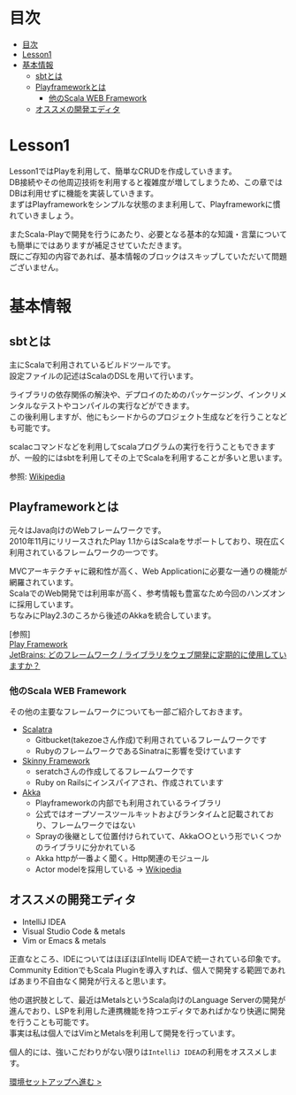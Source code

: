 <a id="markdown-目次" name="目次"></a>
# 目次

<!-- TOC -->

- [目次](#目次)
- [Lesson1](#lesson1)
- [基本情報](#基本情報)
    - [sbtとは](#sbtとは)
    - [Playframeworkとは](#playframeworkとは)
        - [他のScala WEB Framework](#他のscala-web-framework)
    - [オススメの開発エディタ](#オススメの開発エディタ)

<!-- /TOC -->

<a id="markdown-lesson1" name="lesson1"></a>
# Lesson1

Lesson1ではPlayを利用して、簡単なCRUDを作成していきます。  
DB接続やその他周辺技術を利用すると複雑度が増してしまうため、この章ではDBは利用せずに機能を実装していきます。  
まずはPlayframeworkをシンプルな状態のまま利用して、Playframeworkに慣れていきましょう。  
  
またScala-Playで開発を行うにあたり、必要となる基本的な知識・言葉についても簡単にではありますが補足させていただきます。  
既にご存知の内容であれば、基本情報のブロックはスキップしていただいて問題ございません。  

<a id="markdown-基本情報" name="基本情報"></a>
# 基本情報

<a id="markdown-sbtとは" name="sbtとは"></a>
## sbtとは

主にScalaで利用されているビルドツールです。  
設定ファイルの記述はScalaのDSLを用いて行います。  

ライブラリの依存関係の解決や、デプロイのためのパッケージング、インクリメンタルなテストやコンパイルの実行などができます。  
この後利用しますが、他にもシードからのプロジェクト生成などを行うことなども可能です。  

scalacコマンドなどを利用してscalaプログラムの実行を行うこともできますが、一般的にはsbtを利用してその上でScalaを利用することが多いと思います。  

参照: [Wikipedia](https://ja.wikipedia.org/wiki/Sbt)

<a id="markdown-playframeworkとは" name="playframeworkとは"></a>
## Playframeworkとは

元々はJava向けのWebフレームワークです。  
2010年11月にリリースされたPlay 1.1からはScalaをサポートしており、現在広く利用されているフレームワークの一つです。  

MVCアーキテクチャに親和性が高く、Web Applicationに必要な一通りの機能が網羅されています。  
ScalaでのWeb開発では利用率が高く、参考情報も豊富なため今回のハンズオンに採用しています。  
ちなみにPlay2.3のころから後述のAkkaを統合しています。  

[参照]  
[Play Framework](https://ja.wikipedia.org/wiki/Play_Framework)  
[JetBrains: どのフレームワーク / ライブラリをウェブ開発に定期的に使用していますか？](https://www.jetbrains.com/ja-jp/lp/devecosystem-2019/scala/)  

<a id="markdown-他のscala-web-framework" name="他のscala-web-framework"></a>
### 他のScala WEB Framework

その他の主要なフレームワークについても一部ご紹介しておきます。  

- [Scalatra](https://scalatra.org/)
  - Gitbucket(takezoeさん作成)で利用されているフレームワークです
  - RubyのフレームワークであるSinatraに影響を受けています
- [Skinny Framework](http://skinny-framework.org/)
  - seratchさんの作成してるフレームワークです
  - Ruby on Railsにインスパイアされ、作成されています
- [Akka](https://en.wikipedia.org/wiki/Akka_(toolkit))
  - Playframeworkの内部でも利用されているライブラリ
  - 公式ではオープソースツールキットおよびランタイムと記載されており、フレームワークではない
  - Sprayの後継として位置付けられていて、Akka○○という形でいくつかのライブラリに分かれている
  - Akka httpが一番よく聞く。Http関連のモジュール
  - Actor modelを採用している -> [Wikipedia](https://ja.wikipedia.org/wiki/%E3%82%A2%E3%82%AF%E3%82%BF%E3%83%BC%E3%83%A2%E3%83%87%E3%83%AB)


<a id="markdown-オススメの開発エディタ" name="オススメの開発エディタ"></a>
## オススメの開発エディタ

- IntelliJ IDEA
- Visual Studio Code & metals
- Vim or Emacs & metals

正直なところ、IDEについてはほぼほぼIntellij IDEAで統一されている印象です。  
Community EditionでもScala Pluginを導入すれば、個人で開発する範囲であればあまり不自由なく開発が行えると思います。  

他の選択肢として、最近はMetalsというScala向けのLanguage Serverの開発が進んでおり、LSPを利用した連携機能を持つエディタであればかなり快適に開発を行うことも可能です。  
事実は私は個人ではVimとMetalsを利用して開発を行っています。  

個人的には、強いこだわりがない限りは`IntelliJ IDEA`の利用をオススメします。  


[環境セットアップへ進む >](https://github.com/Christina-Inching-Triceps/scala-play_handson/blob/master/documents/lesson1/02_setup.md)
